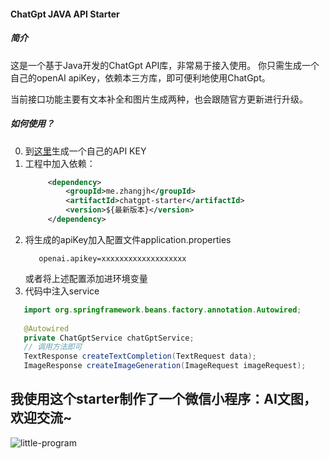 #### ChatGpt JAVA API Starter
##### 简介
这是一个基于Java开发的ChatGpt API库，非常易于接入使用。
你只需生成一个自己的openAI apiKey，依赖本三方库，即可便利地使用ChatGpt。

当前接口功能主要有文本补全和图片生成两种，也会跟随官方更新进行升级。

##### 如何使用？
0. 到[这里](https://beta.openai.com/docs/quickstart/build-your-application)生成一个自己的API KEY
1. 工程中加入依赖：
   ```xml
        <dependency>
            <groupId>me.zhangjh</groupId>
            <artifactId>chatgpt-starter</artifactId>
            <version>${最新版本}</version>
        </dependency>
    ```
2. 将生成的apiKey加入配置文件application.properties
   ```properties
      openai.apikey=xxxxxxxxxxxxxxxxxxx
   ```
   或者将上述配置添加进环境变量
3. 代码中注入service

```java
   import org.springframework.beans.factory.annotation.Autowired;
   
   @Autowired
   private ChatGptService chatGptService;
   // 调用方法即可
   TextResponse createTextCompletion(TextRequest data);
   ImageResponse createImageGeneration(ImageRequest imageRequest);
```


## 我使用这个starter制作了一个微信小程序：AI文图，欢迎交流~
![little-program](https://user-images.githubusercontent.com/3371714/219958080-f537f271-3d1b-41e1-86cf-1036d04ab6ba.jpeg)
